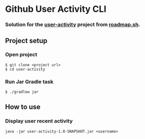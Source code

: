 # Github User Activity CLI 

### Solution for the [user-activity](https://roadmap.sh/projects/github-user-activity) project from [roadmap.sh](https://roadmap.sh).

## Project setup
### Open project
```
$ git clone <project url>
$ cd user-activity
```
### Run Jar Gradle task
```
$ ./gradlew jar
```

## How to use
### Display user recent activity
```
java -jar user-activity-1.0-SNAPSHOT.jar <username>
```
